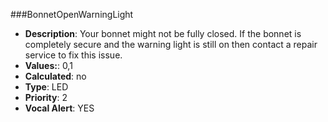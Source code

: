 ###BonnetOpenWarningLight

- **Description**: Your bonnet might not be fully closed.
If the bonnet is completely secure and the warning light is still on then contact a repair service to fix this issue.
- **Values:**: 0,1
- **Calculated**: no
- **Type**: LED
- **Priority**: 2
- **Vocal Alert**: YES
